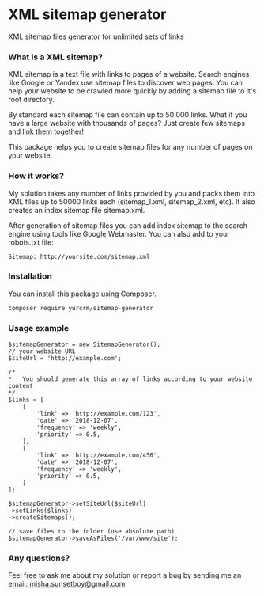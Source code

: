 # XML sitemap generator
XML sitemap files generator for unlimited sets of links

### What is a XML sitemap?
XML sitemap is a text file with links to pages of a website. Search engines like Google or Yandex use sitemap files to 
discover web pages. You can help your website to be crawled more quickly by adding a sitemap file to it's root directory.

By standard each sitemap file can contain up to 50 000 links. What if you have a large website with thousands of pages? 
Just create few sitemaps and link them together!

This package helps you to create sitemap files for any number of pages on your website.
 
### How it works?
My solution takes any number of links provided by you and packs them into XML files up to 50000 links each 
(sitemap_1.xml, sitemap_2.xml, etc). It also creates an index sitemap file sitemap.xml. 

After generation of sitemap files you can add index sitemap to the search engine using tools like Google Webmaster.
You can also add to your robots.txt file:
```
Sitemap: http://yoursite.com/sitemap.xml 
```

### Installation
You can install this package using Composer.
```
composer require yurcrm/sitemap-generator
```

### Usage example
```
$sitemapGenerator = new SitemapGenerator();
// your website URL
$siteUrl = 'http://example.com';

/*
*   You should generate this array of links according to your website content
*/
$links = [
    [
        'link' => 'http://example.com/123',
        'date' => '2018-12-07',
        'frequency' => 'weekly',
        'priority' => 0.5,
    ],
    [
        'link' => 'http://example.com/456',
        'date' => '2018-12-07',
        'frequency' => 'weekly',
        'priority' => 0.5,
    ]
];

$sitemapGenerator->setSiteUrl($siteUrl)
->setLinks($links)
->createSitemaps();

// save files to the folder (use absolute path) 
$sitemapGenerator->saveAsFiles('/var/www/site');
```

### Any questions?
Feel free to ask me about my solution or report a bug by sending me an email: misha.sunsetboy@gmail.com